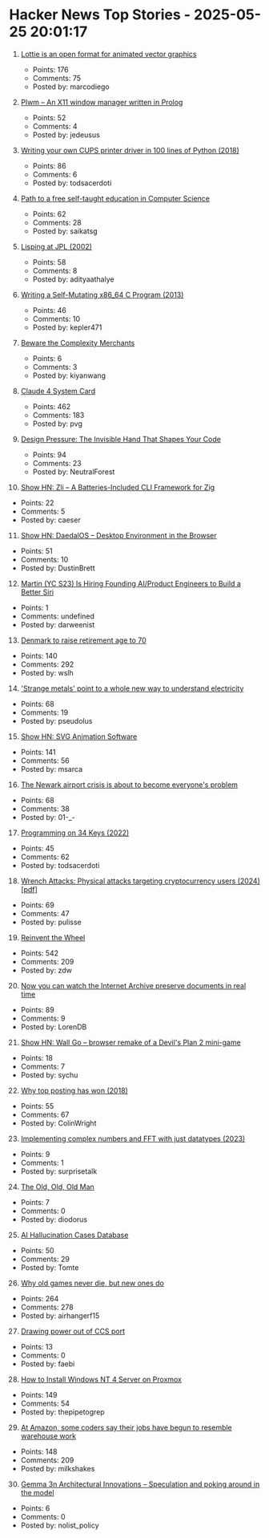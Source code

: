 # Hacker News Top Stories - 2025-05-25 20:01:17

1. [Lottie is an open format for animated vector graphics](https://lottie.github.io/)
   - Points: 176
   - Comments: 75
   - Posted by: marcodiego

2. [Plwm – An X11 window manager written in Prolog](https://github.com/Seeker04/plwm)
   - Points: 52
   - Comments: 4
   - Posted by: jedeusus

3. [Writing your own CUPS printer driver in 100 lines of Python (2018)](https://behind.pretix.eu/2018/01/20/cups-driver/)
   - Points: 86
   - Comments: 6
   - Posted by: todsacerdoti

4. [Path to a free self-taught education in Computer Science](https://github.com/ossu/computer-science)
   - Points: 62
   - Comments: 28
   - Posted by: saikatsg

5. [Lisping at JPL (2002)](https://flownet.com/gat/jpl-lisp.html)
   - Points: 58
   - Comments: 8
   - Posted by: adityaathalye

6. [Writing a Self-Mutating x86_64 C Program (2013)](https://ephemeral.cx/2013/12/writing-a-self-mutating-x86_64-c-program/)
   - Points: 46
   - Comments: 10
   - Posted by: kepler471

7. [Beware the Complexity Merchants](https://chrlschn.dev/blog/2025/05/beware-the-complexity-merchants/)
   - Points: 6
   - Comments: 3
   - Posted by: kiyanwang

8. [Claude 4 System Card](https://simonwillison.net/2025/May/25/claude-4-system-card/)
   - Points: 462
   - Comments: 183
   - Posted by: pvg

9. [Design Pressure: The Invisible Hand That Shapes Your Code](https://hynek.me/talks/design-pressure/)
   - Points: 94
   - Comments: 23
   - Posted by: NeutralForest

10. [Show HN: Zli – A Batteries-Included CLI Framework for Zig](https://github.com/xcaeser/zli)
   - Points: 22
   - Comments: 5
   - Posted by: caeser

11. [Show HN: DaedalOS – Desktop Environment in the Browser](https://github.com/DustinBrett/daedalOS)
   - Points: 51
   - Comments: 10
   - Posted by: DustinBrett

12. [Martin (YC S23) Is Hiring Founding AI/Product Engineers to Build a Better Siri](https://www.ycombinator.com/companies/martin/jobs)
   - Points: 1
   - Comments: undefined
   - Posted by: darweenist

13. [Denmark to raise retirement age to 70](https://www.telegraph.co.uk/world-news/2025/05/23/denmark-raise-retirement-age-70/)
   - Points: 140
   - Comments: 292
   - Posted by: wslh

14. ['Strange metals' point to a whole new way to understand electricity](https://www.science.org/content/article/strange-metals-point-whole-new-way-understand-electricity)
   - Points: 68
   - Comments: 19
   - Posted by: pseudolus

15. [Show HN: SVG Animation Software](https://expressive.app/expressive-animator/)
   - Points: 141
   - Comments: 56
   - Posted by: msarca

16. [The Newark airport crisis is about to become everyone's problem](https://www.theverge.com/planes/673462/newark-airport-delay-air-traffic-control-tracon-radar)
   - Points: 68
   - Comments: 38
   - Posted by: 01-_-

17. [Programming on 34 Keys (2022)](https://oppi.li/posts/programming_on_34_keys/)
   - Points: 45
   - Comments: 62
   - Posted by: todsacerdoti

18. [Wrench Attacks: Physical attacks targeting cryptocurrency users (2024) [pdf]](https://drops.dagstuhl.de/storage/00lipics/lipics-vol316-aft2024/LIPIcs.AFT.2024.24/LIPIcs.AFT.2024.24.pdf)
   - Points: 69
   - Comments: 47
   - Posted by: pulisse

19. [Reinvent the Wheel](https://endler.dev/2025/reinvent-the-wheel/)
   - Points: 542
   - Comments: 209
   - Posted by: zdw

20. [Now you can watch the Internet Archive preserve documents in real time](https://www.theverge.com/news/672682/internet-archive-microfiche-lo-fi-beats-channel)
   - Points: 89
   - Comments: 9
   - Posted by: LorenDB

21. [Show HN: Wall Go – browser remake of a Devil's Plan 2 mini-game](https://schaoss.github.io/wall-go/)
   - Points: 18
   - Comments: 7
   - Posted by: sychu

22. [Why top posting has won (2018)](https://www.solipsys.co.uk/new/WhyTopPostingHasWon.html?ye25hn)
   - Points: 55
   - Comments: 67
   - Posted by: ColinWright

23. [Implementing complex numbers and FFT with just datatypes (2023)](https://gist.github.com/VictorTaelin/5776ede998d0039ad1cc9b12fd96811c)
   - Points: 9
   - Comments: 1
   - Posted by: surprisetalk

24. [The Old, Old, Old Man](https://publicdomainreview.org/essay/the-old-old-very-old-man)
   - Points: 7
   - Comments: 0
   - Posted by: diodorus

25. [AI Hallucination Cases Database](https://www.damiencharlotin.com/hallucinations/)
   - Points: 50
   - Comments: 29
   - Posted by: Tomte

26. [Why old games never die, but new ones do](https://pleromanonx86.wordpress.com/2025/05/06/why-old-games-never-die-but-new-ones-do/)
   - Points: 264
   - Comments: 278
   - Posted by: airhangerf15

27. [Drawing power out of CCS port](https://openinverter.org/forum/viewtopic.php?t=3551)
   - Points: 13
   - Comments: 0
   - Posted by: faebi

28. [How to Install Windows NT 4 Server on Proxmox](https://blog.pipetogrep.org/2025/05/23/how-to-install-windows-nt-4-server-on-proxmox/)
   - Points: 149
   - Comments: 54
   - Posted by: thepipetogrep

29. [At Amazon, some coders say their jobs have begun to resemble warehouse work](https://www.nytimes.com/2025/05/25/business/amazon-ai-coders.html)
   - Points: 148
   - Comments: 209
   - Posted by: milkshakes

30. [Gemma 3n Architectural Innovations – Speculation and poking around in the model](https://old.reddit.com/r/LocalLLaMA/comments/1kuy45r/gemma_3n_architectural_innovations_speculation/)
   - Points: 6
   - Comments: 0
   - Posted by: nolist_policy


